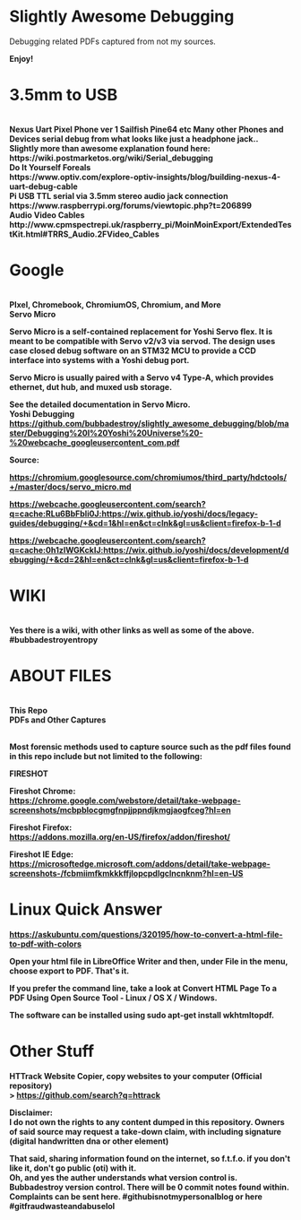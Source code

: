 # Slightly Awesome Debugging<BR>
Debugging related PDFs captured from not my sources.
<BR>
  

<b>Enjoy!
<br>
# 3.5mm to USB
<br>
Nexus Uart Pixel Phone ver 1 Sailfish Pine64 etc Many other Phones and Devices serial debug from what looks like just a headphone jack..<br>
Slightly more than awesome explanation found here:<br>
https://wiki.postmarketos.org/wiki/Serial_debugging<br>
<b> Do It Yourself Foreals<br>
https://www.optiv.com/explore-optiv-insights/blog/building-nexus-4-uart-debug-cable
<br><b>Pi USB TTL serial via 3.5mm stereo audio jack connection<br>
https://www.raspberrypi.org/forums/viewtopic.php?t=206899<br>
<b>Audio Video Cables<br>
http://www.cpmspectrepi.uk/raspberry_pi/MoinMoinExport/ExtendedTestKit.html#TRRS_Audio.2FVideo_Cables

# Google
<br>
<b>PIxel, Chromebook, ChromiumOS, Chromium, and More

<br>
<b>Servo Micro</b>

Servo Micro is a self-contained replacement for Yoshi Servo flex. It is meant to be compatible with Servo v2/v3 via servod. The design uses case closed debug software on an STM32 MCU to provide a CCD interface into systems with a Yoshi debug port.<BR>

Servo Micro is usually paired with a Servo v4 Type-A, which provides ethernet, dut hub, and muxed usb storage.<BR>

See the detailed documentation in Servo Micro.
<br>
<b> Yoshi Debugging
<br>
https://github.com/bubbadestroy/slightly_awesome_debugging/blob/master/Debugging%20I%20Yoshi%20Universe%20-%20webcache_googleusercontent_com.pdf<BR>

Source: <BR>

https://chromium.googlesource.com/chromiumos/third_party/hdctools/+/master/docs/servo_micro.md<BR>

https://webcache.googleusercontent.com/search?q=cache:RLu6BbFbli0J:https://wix.github.io/yoshi/docs/legacy-guides/debugging/+&cd=1&hl=en&ct=clnk&gl=us&client=firefox-b-1-d<BR>

https://webcache.googleusercontent.com/search?q=cache:0h1zIWGKckIJ:https://wix.github.io/yoshi/docs/development/debugging/+&cd=2&hl=en&ct=clnk&gl=us&client=firefox-b-1-d<BR>

# WIKI
<br> Yes there is a wiki, with other links as well as some of the above. #bubbadestroyentropy <br>
# ABOUT FILES 
<bR>This Repo
<BR><B>PDFs and Other Captures  <BR>

<br> Most forensic methods used to capture source such as the pdf files found in this repo include but not limited to the following:

<b>FIRESHOT

<b>Fireshot Chrome:<BR>
https://chrome.google.com/webstore/detail/take-webpage-screenshots/mcbpblocgmgfnpjjppndjkmgjaogfceg?hl=en

<b>Fireshot Firefox:<BR>
https://addons.mozilla.org/en-US/firefox/addon/fireshot/<BR>

<b>Fireshot IE Edge:<BR>
https://microsoftedge.microsoft.com/addons/detail/take-webpage-screenshots-/fcbmiimfkmkkkffjlopcpdlgclncnknm?hl=en-US<BR>


# Linux Quick Answer<BR>

https://askubuntu.com/questions/320195/how-to-convert-a-html-file-to-pdf-with-colors<BR>
  
  Open your html file in LibreOffice Writer and then, under File in the menu, choose export to PDF. That's it.<BR>

If you prefer the command line, take a look at Convert HTML Page To a PDF Using Open Source Tool - Linux / OS X / Windows.<BR>

The software can be installed using sudo apt-get install wkhtmltopdf.<BR>

# Other Stuff
HTTrack Website Copier, copy websites to your computer (Official repository)<br>>
https://github.com/search?q=httrack<BR>
  
  <b>Disclaimer:<BR>
I do not own the rights to any content dumped in this repository. Owners of said source may request a take-down claim, with including signature (digital handwritten dna or other element) <BR>

That said, sharing information found on the internet, so f.t.f.o. if you don't like it, don't go public (oti) with it. <BR>
  Oh, and yes the auther understands what version control is. Bubbadestroy version control. There will be 0 commit notes found within. 
Complaints can be sent here. #githubisnotmypersonalblog or here #gitfraudwasteandabuselol
